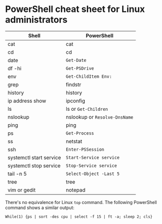 # PowerShell cheat sheet for Linux administrators

Shell                      | PowerShell
---------------------------|----------------------
cat                        | cat
cd                         | cd
date                       | ```Get-Date```
df -hi                     | ```Get-PSDrive```
env                        | ```Get-ChildItem Env:```
grep                       | findstr
history                    | history
ip address show            | ipconfig
ls                         | ls or ```Get-Children```
nslookup                   | nslookup or ```Resolve-DnsName```
ping                       | ping
ps                         | ```Get-Process```
ss                         | netstat
ssh                        | ```Enter-PSSession```
systemctl start service    | ```Start-Service service```
systemctl stop service     | ```Stop-Service service```
tail -n 5                  | ```Select-Object -Last 5```
tree                       | tree
vim or gedit               | notepad

There's no equivalence for Linux ```top``` command. The following PowerShell command shows a similar output:

```While(1) {ps | sort -des cpu | select -f 15 | ft -a; sleep 2; cls}```
